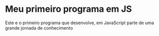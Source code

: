 # Meu primeiro programa em JS
 Este e o primeiro programa que desenvolve, em JavaScript parte de uma grande jornada de conhecimento
